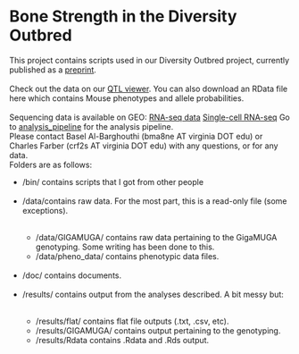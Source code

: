 # Bone Strength in the Diversity Outbred
This project contains scripts used in our Diversity Outbred project, currently published as a [preprint](https://www.biorxiv.org/content/10.1101/2020.06.24.169839v1).<br><br>
Check out the data on our [QTL viewer](http://qtlviewer.uvadcos.io). You can also download an RData file here which contains Mouse phenotypes and allele probabilities.<br><br>
Sequencing data is available on GEO:
    [RNA-seq data](https://www.ncbi.nlm.nih.gov/geo/query/acc.cgi?acc=GSE152708)
    [Single-cell RNA-seq](https://www.ncbi.nlm.nih.gov/geo/query/acc.cgi?acc=GSE152806)
Go to [analysis_pipeline](/doc/analysis_pipeline.md) for the analysis pipeline.<br>
Please contact Basel Al-Barghouthi (bma8ne AT virginia DOT edu) or Charles Farber (crf2s AT virginia DOT edu) with any questions, or for any data.<br>
Folders are as follows:
<ul>
<li>/bin/ contains scripts that I got from other people</li><br>
<li>/data/contains raw data. For the most part, this is a read-only file (some exceptions).</li>
<ul><br>
<li>/data/GIGAMUGA/ contains raw data pertaining to the GigaMUGA genotyping. Some writing has been done to this.</li>
<li>/data/pheno_data/ contains phenotypic data files.</li>
</ul><br>      
<li>/doc/ contains documents.</li><br> 
<li>/results/ contains output from the analyses described. A bit messy but:</li>
<ul><br>
<li>/results/flat/ contains flat file outputs (.txt, .csv, etc).</li>
<li>/results/GIGAMUGA/ contains output pertaining to the genotyping.</li>
<li>/results/Rdata contains .Rdata and .Rds output.</li>
</ul>
</ul>




